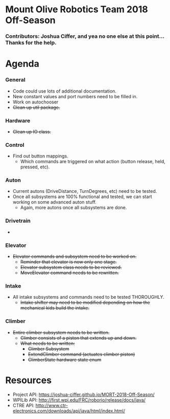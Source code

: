 # Mount Olive Robotics Team 2018 Off-Season
### Contributors: Joshua Ciffer, and yea no one else at this point... Thanks for the help.


# Agenda

### General
- Code could use lots of additional documentation.
- New constant values and port numbers need to be filled in.
- Work on autochooser
- <s>Clean up util package.</s>
### Hardware
- <s>Clean up IO class.</s>
### Control
- Find out button mappings.
  - Which commands are triggered on what action (button release, held, pressed, etc).
### Auton
- Current autons (DriveDistance, TurnDegrees, etc) need to be tested.
- Once all subsystems are 100% functional and tested, we can start working on some advanced auton stuff.
  - Again, more autons once all subsystems are done.
### Drivetrain
- 
### Elevator
- <s>Elevator commands and subsystem need to be worked on.
  - Reminder that elevator is now only one stage.
  - Elevator subsystem class needs to be reviewed.
  - MoveElevator command needs to be rewritten.</s>
### Intake
- All intake subsystems and commands need to be tested THOROUGHLY.
  - <s>Intake shifter may need to be modified depending on how the mechanical kids build the intake.</s>
### Climber
- <s>Entire climber subsystem needs to be written.
  - Climber consists of a piston that extends up and down.
  - What needs to be written:
    - Climber Subsystem
    - ExtendClimber command (actuates climber piston)
    - ClimberState hardware state enum</s>

# Resources
- Project API: https://joshua-ciffer.github.io/MORT-2018-Off-Season/
- WPILib API: http://first.wpi.edu/FRC/roborio/release/docs/java/
- CTRE API: http://www.ctr-electronics.com/downloads/api/java/html/index.html/
